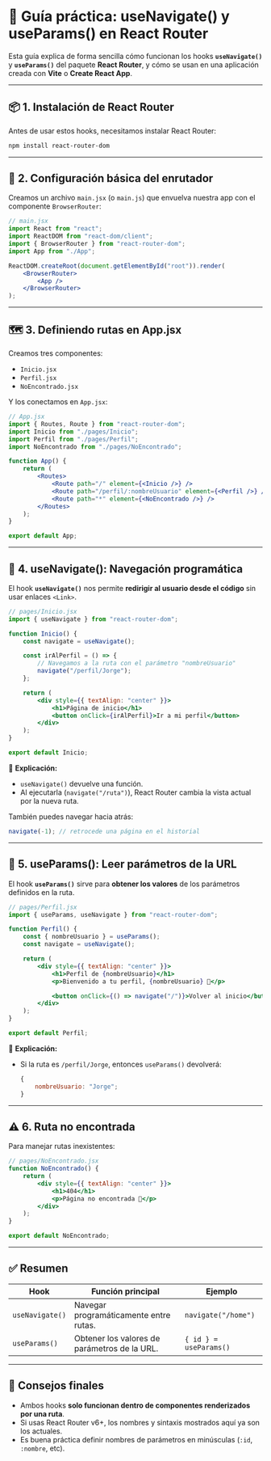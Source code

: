 # 🧭 Guía práctica: useNavigate() y useParams() en React Router

Esta guía explica de forma sencilla cómo funcionan los hooks **`useNavigate()`** y **`useParams()`** del paquete **React Router**, y cómo se usan en una aplicación creada con **Vite** o **Create React App**.

---

## 📦 1. Instalación de React Router

Antes de usar estos hooks, necesitamos instalar React Router:

```bash
npm install react-router-dom
```

---

## 🧩 2. Configuración básica del enrutador

Creamos un archivo `main.jsx` (o `main.js`) que envuelva nuestra app con el componente `BrowserRouter`:

```jsx
// main.jsx
import React from "react";
import ReactDOM from "react-dom/client";
import { BrowserRouter } from "react-router-dom";
import App from "./App";

ReactDOM.createRoot(document.getElementById("root")).render(
    <BrowserRouter>
        <App />
    </BrowserRouter>
);
```

---

## 🗺️ 3. Definiendo rutas en App.jsx

Creamos tres componentes:

-   `Inicio.jsx`
-   `Perfil.jsx`
-   `NoEncontrado.jsx`

Y los conectamos en `App.jsx`:

```jsx
// App.jsx
import { Routes, Route } from "react-router-dom";
import Inicio from "./pages/Inicio";
import Perfil from "./pages/Perfil";
import NoEncontrado from "./pages/NoEncontrado";

function App() {
    return (
        <Routes>
            <Route path="/" element={<Inicio />} />
            <Route path="/perfil/:nombreUsuario" element={<Perfil />} />
            <Route path="*" element={<NoEncontrado />} />
        </Routes>
    );
}

export default App;
```

---

## 🚀 4. useNavigate(): Navegación programática

El hook **`useNavigate()`** nos permite **redirigir al usuario desde el código** sin usar enlaces `<Link>`.

```jsx
// pages/Inicio.jsx
import { useNavigate } from "react-router-dom";

function Inicio() {
    const navigate = useNavigate();

    const irAlPerfil = () => {
        // Navegamos a la ruta con el parámetro "nombreUsuario"
        navigate("/perfil/Jorge");
    };

    return (
        <div style={{ textAlign: "center" }}>
            <h1>Página de inicio</h1>
            <button onClick={irAlPerfil}>Ir a mi perfil</button>
        </div>
    );
}

export default Inicio;
```

📘 **Explicación:**

-   `useNavigate()` devuelve una función.
-   Al ejecutarla (`navigate("/ruta")`), React Router cambia la vista actual por la nueva ruta.

También puedes navegar hacia atrás:

```js
navigate(-1); // retrocede una página en el historial
```

---

## 🧭 5. useParams(): Leer parámetros de la URL

El hook **`useParams()`** sirve para **obtener los valores** de los parámetros definidos en la ruta.

```jsx
// pages/Perfil.jsx
import { useParams, useNavigate } from "react-router-dom";

function Perfil() {
    const { nombreUsuario } = useParams();
    const navigate = useNavigate();

    return (
        <div style={{ textAlign: "center" }}>
            <h1>Perfil de {nombreUsuario}</h1>
            <p>Bienvenido a tu perfil, {nombreUsuario} 🎉</p>

            <button onClick={() => navigate("/")}>Volver al inicio</button>
        </div>
    );
}

export default Perfil;
```

📘 **Explicación:**

-   Si la ruta es `/perfil/Jorge`, entonces `useParams()` devolverá:
    ```js
    {
        nombreUsuario: "Jorge";
    }
    ```

---

## ⚠️ 6. Ruta no encontrada

Para manejar rutas inexistentes:

```jsx
// pages/NoEncontrado.jsx
function NoEncontrado() {
    return (
        <div style={{ textAlign: "center" }}>
            <h1>404</h1>
            <p>Página no encontrada 🚫</p>
        </div>
    );
}

export default NoEncontrado;
```

---

## ✅ Resumen

| Hook            | Función principal                            | Ejemplo                |
| --------------- | -------------------------------------------- | ---------------------- |
| `useNavigate()` | Navegar programáticamente entre rutas.       | `navigate("/home")`    |
| `useParams()`   | Obtener los valores de parámetros de la URL. | `{ id } = useParams()` |

---

## 🧠 Consejos finales

-   Ambos hooks **solo funcionan dentro de componentes renderizados por una ruta**.
-   Si usas React Router v6+, los nombres y sintaxis mostrados aquí ya son los actuales.
-   Es buena práctica definir nombres de parámetros en minúsculas (`:id`, `:nombre`, etc).
